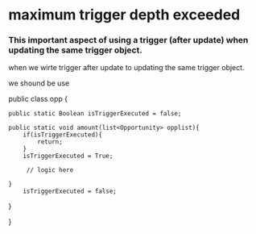 
  # maximum trigger depth exceeded
 ### This important aspect of using a trigger (after update) when updating the same trigger object.
when we wirte trigger after update to updating the same trigger object.

we shound be use 

public class opp {
    
    public static Boolean isTriggerExecuted = false;

    public static void amount(list<Opportunity> opplist){
        if(isTriggerExecuted){
            return;
        }
        isTriggerExecuted = True;
       
         // logic here
                   
    }  
        isTriggerExecuted = false;
}
         
}
